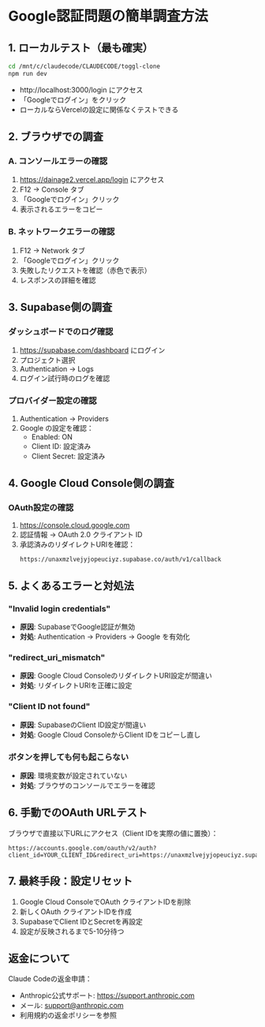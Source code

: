 # Google認証問題の簡単調査方法

## 1. ローカルテスト（最も確実）

```bash
cd /mnt/c/claudecode/CLAUDECODE/toggl-clone
npm run dev
```

- http://localhost:3000/login にアクセス
- 「Googleでログイン」をクリック
- ローカルならVercelの設定に関係なくテストできる

## 2. ブラウザでの調査

### A. コンソールエラーの確認
1. https://dainage2.vercel.app/login にアクセス
2. F12 → Console タブ
3. 「Googleでログイン」クリック
4. 表示されるエラーをコピー

### B. ネットワークエラーの確認
1. F12 → Network タブ
2. 「Googleでログイン」クリック
3. 失敗したリクエストを確認（赤色で表示）
4. レスポンスの詳細を確認

## 3. Supabase側の調査

### ダッシュボードでのログ確認
1. https://supabase.com/dashboard にログイン
2. プロジェクト選択
3. Authentication → Logs
4. ログイン試行時のログを確認

### プロバイダー設定の確認
1. Authentication → Providers
2. Google の設定を確認：
   - Enabled: ON
   - Client ID: 設定済み
   - Client Secret: 設定済み

## 4. Google Cloud Console側の調査

### OAuth設定の確認
1. https://console.cloud.google.com
2. 認証情報 → OAuth 2.0 クライアント ID
3. 承認済みのリダイレクトURIを確認：
   ```
   https://unaxmzlvejyjopeuciyz.supabase.co/auth/v1/callback
   ```

## 5. よくあるエラーと対処法

### "Invalid login credentials"
- **原因**: SupabaseでGoogle認証が無効
- **対処**: Authentication → Providers → Google を有効化

### "redirect_uri_mismatch"
- **原因**: Google Cloud ConsoleのリダイレクトURI設定が間違い
- **対処**: リダイレクトURIを正確に設定

### "Client ID not found"
- **原因**: SupabaseのClient ID設定が間違い
- **対処**: Google Cloud ConsoleからClient IDをコピーし直し

### ボタンを押しても何も起こらない
- **原因**: 環境変数が設定されていない
- **対処**: ブラウザのコンソールでエラーを確認

## 6. 手動でのOAuth URLテスト

ブラウザで直接以下URLにアクセス（Client IDを実際の値に置換）：

```
https://accounts.google.com/oauth/v2/auth?client_id=YOUR_CLIENT_ID&redirect_uri=https://unaxmzlvejyjopeuciyz.supabase.co/auth/v1/callback&response_type=code&scope=openid%20email%20profile&state=test
```

## 7. 最終手段：設定リセット

1. Google Cloud ConsoleでOAuth クライアントIDを削除
2. 新しくOAuth クライアントIDを作成
3. SupabaseでClient IDとSecretを再設定
4. 設定が反映されるまで5-10分待つ

## 返金について

Claude Codeの返金申請：
- Anthropic公式サポート: https://support.anthropic.com
- メール: support@anthropic.com
- 利用規約の返金ポリシーを参照